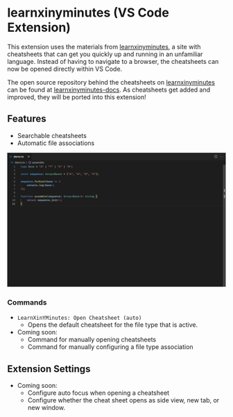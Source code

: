 # learnxinyminutes (VS Code Extension)

This extension uses the materials from [learnxinyminutes](https://learnxinyminutes.com/), a site with cheatsheets that can get you quickly up and running in an unfamiliar language. Instead of having to navigate to a browser, the cheatsheets can now be opened directly within VS Code.

The open source repository behind the cheatsheets on [learnxinyminutes](https://learnxinyminutes.com/) can be found at [learnxinyminutes-docs](https://github.com/adambard/learnxinyminutes-docs). As cheatsheets get added and improved, they will be ported into this extension!


## Features

- Searchable cheatsheets
- Automatic file associations

![Demo](images/demo.gif)


### Commands

- `LearnXinYMinutes: Open Cheatsheet (auto)`
    - Opens the default cheatsheet for the file type that is active.
- Coming soon:
    - Command for manually opening cheatsheets
    - Command for manually configuring a file type association

## Extension Settings

- Coming soon:
    - Configure auto focus when opening a cheatsheet
    - Configure whether the cheat sheet opens as side view, new tab, or new window. 